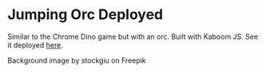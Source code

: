 # Jumping Orc Deployed

Similar to the Chrome Dino game but with an orc. Built with Kaboom JS. See it deployed [here](https://devapalasingam.github.io/jumping-orc-deployed/).

Background image by stockgiu on Freepik
